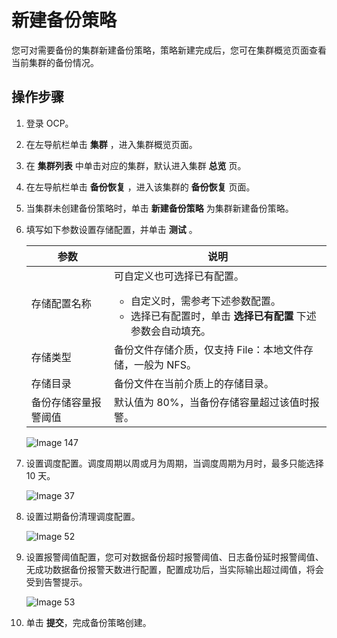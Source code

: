 # 新建备份策略

您可对需要备份的集群新建备份策略，策略新建完成后，您可在集群概览页面查看当前集群的备份情况。

## 操作步骤

1. 登录 OCP。

2. 在左导航栏单击 **集群** ，进入集群概览页面。

3. 在 **集群列表** 中单击对应的集群，默认进入集群 **总览** 页。

4. 在左导航栏单击 **备份恢复** ，进入该集群的 **备份恢复** 页面。

5. 当集群未创建备份策略时，单击 **新建备份策略** 为集群新建备份策略。

6. 填写如下参数设置存储配置，并单击 **测试** 。

    |参数  |  说明  |
     |-----|---|
     | 存储配置名称      | 可自定义也可选择已有配置。 <ul><li>自定义时，需参考下述参数配置。</li><li> 选择已有配置时，单击 **选择已有配置** 下述参数会自动填充。</li></ul>    |
     | 存储类型        | 备份文件存储介质，仅支持 File：本地文件存储，一般为 NFS。 |
     | 存储目录        | 备份文件在当前介质上的存储目录。   |
     | 备份存储容量报警阈值  | 默认值为 80%，当备份存储容量超过该值时报警。 |

     ![Image 147](https://obbusiness-private.oss-cn-shanghai.aliyuncs.com/doc/img/ocp/%E5%AD%98%E5%82%A8%E9%85%8D%E7%BD%AE1.png)

7. 设置调度配置。调度周期以周或月为周期，当调度周期为月时，最多只能选择 10 天。

    ![Image 37](https://help-static-aliyun-doc.aliyuncs.com/assets/img/zh-CN/1307669461/p428169.png)

8. 设置过期备份清理调度配置。

   ![Image 52](https://help-static-aliyun-doc.aliyuncs.com/assets/img/zh-CN/1307669461/p428171.png)

9. 设置报警阈值配置，您可对数据备份超时报警阈值、日志备份延时报警阈值、无成功数据备份报警天数进行配置，配置成功后，当实际输出超过阈值，将会受到告警提示。

   ![Image 53](https://help-static-aliyun-doc.aliyuncs.com/assets/img/zh-CN/1307669461/p428174.png)

10. 单击 **提交**，完成备份策略创建。
